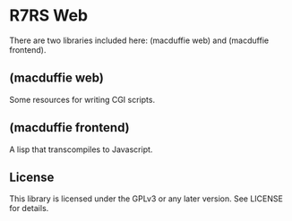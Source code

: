 R7RS Web
========
There are two libraries included here: (macduffie web) and (macduffie frontend).

(macduffie web)
---------------
Some resources for writing CGI scripts.

(macduffie frontend)
--------------------
A lisp that transcompiles to Javascript.

License
-------
This library is licensed under the GPLv3 or any later version. See LICENSE for details.

